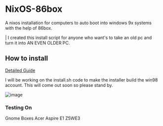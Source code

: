 # NixOS-86box
A nixos installation for computers to auto boot into windows 9x systems with the help of 86box.

| I created this install script for anyone who want's to take an old pc and turn it into AN EVEN OLDER PC. 

## How to install
[Detailed Guide](https://github.com/GeekCafe-XYZ/nixos-86box/wiki/Installation-Guide#extremely-details-guide)

I will be working on the install.sh code to make the installer build the win98 account. This will come out soon so please stand by.

![image](https://github.com/GeekCafe-XYZ/nixos-86box/assets/61923195/55885641-c163-4ea7-8beb-b14638a2c357)

### Testing On
Gnome Boxes
Acer Aspire E1 Z5WE3
